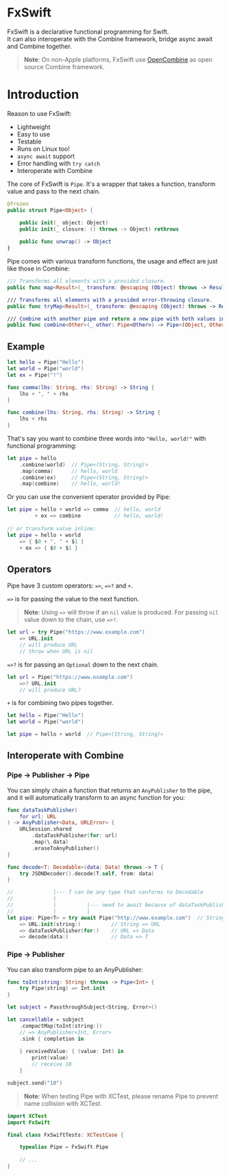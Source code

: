 # FxSwift

FxSwift is a declarative functional programming for Swift.  
It can also interoperate with the Combine framework, bridge async await and Combine together.

> **Note**: On non-Apple platforms, FxSwift use [OpenCombine](https://github.com/OpenCombine/OpenCombine) as open source Combine framework.

# Introduction

Reason to use FxSwift:

- Lightweight
- Easy to use
- Testable
- Runs on Linux too!
- `async await` support
- Error handling with `try catch`
- Interoperate with Combine

The core of FxSwift is `Pipe`. It's a wrapper that takes a function, transform value and pass to the next chain.

```swift
@frozen
public struct Pipe<Object> {

    public init(_ object: Object)
    public init(_ closure: () throws -> Object) rethrows
    
    public func unwrap() -> Object
}
```

Pipe comes with various transform functions, the usage and effect are just like those in Combine:

```swift
/// Transforms all elements with a provided closure.
public func map<Result>(_ transform: @escaping (Object) throws -> Result) rethrows -> Pipe<Result>

/// Transforms all elements with a provided error-throwing closure.
public func tryMap<Result>(_ transform: @escaping (Object) throws -> Result?) throws -> Pipe<Result>

/// Combine with another pipe and return a new pipe with both values in a tuple.
public func combine<Other>(_ other: Pipe<Other>) -> Pipe<(Object, Other)>
```

## Example

```swift
let hello = Pipe("Hello")
let world = Pipe("world")
let ex = Pipe("!")

func comma(lhs: String, rhs: String) -> String {
    lhs + ", " + rhs
}

func combine(lhs: String, rhs: String) -> String {
    lhs + rhs
}
```
That's say you want to combine three words into `"Hello, world!"` with functional programming:

```swift
let pipe = hello
    .combine(world)  // Pipe<(String, String)>
    .map(comma)      // hello, world
    .combine(ex)     // Pipe<(String, String)>
    .map(combine)    // hello, world!
```

Or you can use the convenient operator provided by Pipe:

```swift
let pipe = hello + world => comma  // hello, world
         + ex => combine           // hello, world!
         
// or transform value inline:
let pipe = hello + world
    => { $0 + ", " + $1 }
    + ex => { $0 + $1 }
```

## Operators

Pipe have 3 custom operators: `=>`, `=>?` and `+`.

`=>` is for passing the value to the next function.

> **Note**: Using `=>` will throw if an `nil` value is produced. For passing `nil` value down to the chain, use `=>?`.

```swift
let url = try Pipe("https://www.example.com")
    => URL.init
    // will produce URL
    // throw when URL is nil
```

`=>?` is for passing an `Optional` down to the next chain.

```swift
let url = Pipe("https://www.example.com")
    =>? URL.init
    // will produce URL?
```

`+` is for combining two pipes together.

```swift
let hello = Pipe("Hello")
let world = Pipe("world")

let pipe = hello + world  // Pipe<(String, String)>
```

## Interoperate with Combine

### Pipe → Publisher → Pipe

You can simply chain a function that returns an `AnyPublisher` to the pipe, and it will automatically transform to an async function for you:

```swift
func dataTaskPublisher(
    for url: URL
) -> AnyPublisher<Data, URLError> {
    URLSession.shared
        .dataTaskPublisher(for: url)
        .map(\.data)
        .eraseToAnyPublisher()
}

func decode<T: Decodable>(data: Data) throws -> T {
    try JSONDecoder().decode(T.self, from: data)
}

//             |--- T can be any type that conforms to Decodable
//             |
//             |          |--- need to await because of dataTaskPublisher(for:)
//             |          |
let pipe: Pipe<T> = try await Pipe("http://www.example.com")  // String
    => URL.init(string:)          // String => URL
    => dataTaskPublisher(for:)    // URL => Data
    => decode(data:)              // Data => T
```

### Pipe → Publisher

You can also transform pipe to an AnyPublisher:

```swift
func toInt(string: String) throws -> Pipe<Int> {
    try Pipe(string) => Int.init
}

let subject = PassthroughSubject<String, Error>()

let cancellable = subject
    .compactMap(toInt(string:))
    // => AnyPublisher<Int, Error>
    .sink { completion in
        
    } receivedValue: { (value: Int) in
        print(value)
        // receive 10
    }

subject.send("10")
```

> **Note**: When testing Pipe with XCTest, please rename Pipe to prevent name collision with XCTest.

```swift
import XCTest
import FxSwift

final class FxSwiftTests: XCTestCase {

    typealias Pipe = FxSwift.Pipe
    
    // ...
}
```
